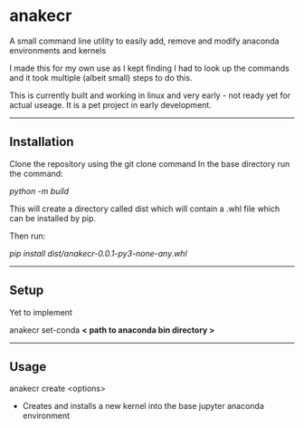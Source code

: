 # anakecr
A small command line utility to easily add, remove and modify anaconda environments and kernels

I made this for my own use as I kept finding I had to look up the commands and it took multiple (albeit small) steps to do this.

This is currently built and working in linux and very early - not ready yet for actual useage. It is a pet project in early development.

<hr>

## Installation

Clone the repository using the git clone command
In the base directory run the command:

<i>python -m build</i>

<p>This will create a directory called dist which will contain a .whl file which can be installed by pip.</p>
<p>Then run:</p>

<i>pip install dist/anakecr-0.0.1-py3-none-any.whl</i>

<hr>

## Setup

<p>Yet to implement</p>
<p>anakecr set-conda <b>< path to anaconda bin directory ></b> </p>

<hr>

## Usage

anakecr create \<options\>
  - Creates and installs a new kernel into the base jupyter anaconda environment

